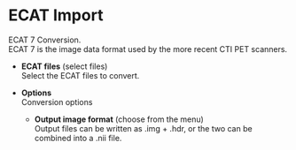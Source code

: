 # ECAT Import  
ECAT 7 Conversion.   
ECAT 7 is the image data format used by the more recent CTI PET scanners.   

* **ECAT files** (select files)  
Select the ECAT files to convert.   

* **Options**   
Conversion options   

    * **Output image format** (choose from the menu)  
    Output files can be written as .img + .hdr, or the two can be combined into a .nii file.   
